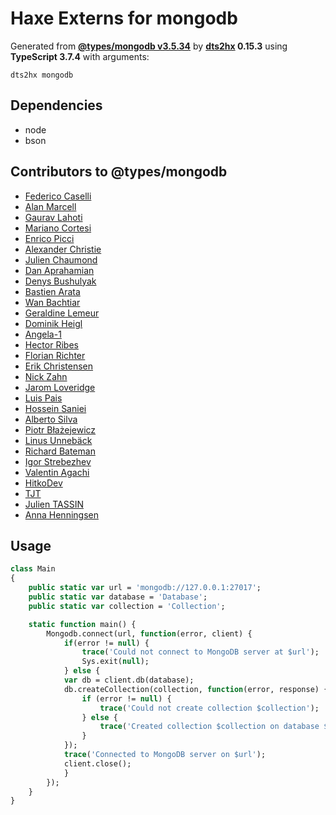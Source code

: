 # Haxe Externs for mongodb

Generated from **[@types/mongodb v3.5.34](https://github.com/DefinitelyTyped/DefinitelyTyped#readme)** by **[dts2hx](https://github.com/haxiomic/dts2hx) 0.15.3** using **TypeScript 3.7.4** with arguments:

	dts2hx mongodb

## Dependencies
- node
- bson

## Contributors to @types/mongodb
- [Federico Caselli](https://github.com/CaselIT)
- [Alan Marcell](https://github.com/alanmarcell)
- [Gaurav Lahoti](https://github.com/dante-101)
- [Mariano Cortesi](https://github.com/mcortesi)
- [Enrico Picci](https://github.com/EnricoPicci)
- [Alexander Christie](https://github.com/AJCStriker)
- [Julien Chaumond](https://github.com/julien-c)
- [Dan Aprahamian](https://github.com/daprahamian)
- [Denys Bushulyak](https://github.com/denys-bushulyak)
- [Bastien Arata](https://github.com/BastienAr)
- [Wan Bachtiar](https://github.com/sindbach)
- [Geraldine Lemeur](https://github.com/geraldinelemeur)
- [Dominik Heigl](https://github.com/various89)
- [Angela-1](https://github.com/angela-1)
- [Hector Ribes](https://github.com/hector7)
- [Florian Richter](https://github.com/floric)
- [Erik Christensen](https://github.com/erikc5000)
- [Nick Zahn](https://github.com/Manc)
- [Jarom Loveridge](https://github.com/jloveridge)
- [Luis Pais](https://github.com/ranguna)
- [Hossein Saniei](https://github.com/HosseinAgha)
- [Alberto Silva](https://github.com/albertossilva)
- [Piotr Błażejewicz](https://github.com/peterblazejewicz)
- [Linus Unnebäck](https://github.com/LinusU)
- [Richard Bateman](https://github.com/taxilian)
- [Igor Strebezhev](https://github.com/xamgore)
- [Valentin Agachi](https://github.com/avaly)
- [HitkoDev](https://github.com/HitkoDev)
- [TJT](https://github.com/Celend)
- [Julien TASSIN](https://github.com/jtassin)
- [Anna Henningsen](https://github.com/addaleax)
## Usage
```Haxe
class Main
{
	public static var url = 'mongodb://127.0.0.1:27017';
	public static var database = 'Database';
   	public static var collection = 'Collection';

	static function main() {
		Mongodb.connect(url, function(error, client) {
			if(error != null) {
				trace('Could not connect to MongoDB server at $url');
				Sys.exit(null); 
			} else {
			var db = client.db(database);
			db.createCollection(collection, function(error, response) {
				if (error != null) {
					trace('Could not create collection $collection');
				} else {
					trace('Created collection $collection on database $database');
				}
			});
			trace('Connected to MongoDB server on $url');
			client.close();
			}
		});
	}
}
```
